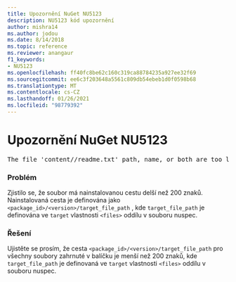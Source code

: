 ```yaml
---
title: Upozornění NuGet NU5123
description: NU5123 kód upozornění
author: mishra14
ms.author: jodou
ms.date: 8/14/2018
ms.topic: reference
ms.reviewer: anangaur
f1_keywords:
- NU5123
ms.openlocfilehash: ff40fc8be62c160c319ca88784235a927ee32f69
ms.sourcegitcommit: ee6c3f203648a5561c809db54ebeb1d0f0598b68
ms.translationtype: MT
ms.contentlocale: cs-CZ
ms.lasthandoff: 01/26/2021
ms.locfileid: "98779392"
---
```

# <a name="nuget-warning-nu5123"></a>Upozornění NuGet NU5123
<pre>The file 'content/<LongPath>/readme.txt' path, name, or both are too long. Your package might not work without long file path support. Please shorten the file path or file name.</pre>

### <a name="issue"></a>Problém

Zjistilo se, že soubor má nainstalovanou cestu delší než 200 znaků. Nainstalovaná cesta je definována jako `<package_id>/<version>/target_file_path` , kde `target_file_path` je definována ve `target` vlastnosti `<files>` oddílu v souboru nuspec.


### <a name="solution"></a>Řešení

Ujistěte se prosím, že cesta `<package_id>/<version>/target_file_path` pro všechny soubory zahrnuté v balíčku je menší než 200 znaků, kde `target_file_path` je definovaná ve `target` vlastnosti `<files>` oddílu v souboru nuspec.

